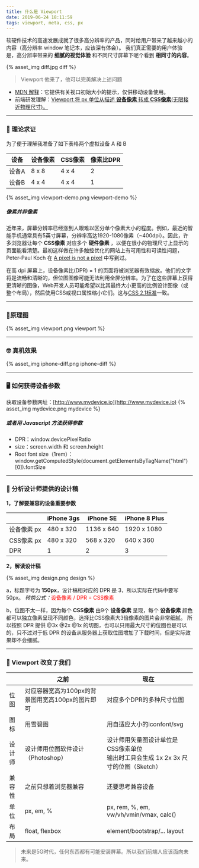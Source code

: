 ```yaml
---
title: 什么是 Viewport
date: 2019-06-24 18:11:59
tags: viewport, meta, css, px
---
```


软硬件技术的高速发展成就了很多高分辨率的产品，同时给用户带来了越来越小的内容（高分辨率 window 笔记本，应该深有体会）。
我们真正需要的用户体验是，高分辨率带来的 **细腻的视觉体验** 和不同尺寸屏幕下呢个看到 **相同寸的内容**。

{% asset_img diff.jpg diff %}

> Viewport 他来了，他可以完美解决上述问题

- [MDN 解释](https://developer.mozilla.org/zh-CN/docs/Web/HTML/Element/meta)：它提供有关视口初始大小的提示，仅供移动设备使用。
- 前端研发理解：<u>Viewport 将 px 单位从描述 **设备像素** 转成 **CSS像素**(无限接近物理尺寸)。</u>

---
### 🤔 理论求证

为了便于理解我准备了如下表格两个虚拟设备 A 和 B

| 设备 | 设备像素 | CSS像素 | 像素比DPR |
| --- | --- | --- | --- |
| 设备A | 8 x 8 | 4 x 4 | 2 |
| 设备B | 4 x 4 | 4 x 4 | 1 |

{% asset_img viewport-demo.png viewport-demo %}

##### 像素并非像素

近年来，屏幕分辨率已经涨到人眼难以区分单个像素大小的程度。例如，最近的智能手机通常具有5英寸屏幕，分辨率高达1920-1080像素（~400dpi）。因此，许多浏览器让每个 **CSS像素** 对应多个 **硬件像素** ，以便在很小的物理尺寸上显示的页面能看清楚。最初这样做在许多触控优化的网站上有可用性和可读性问题， Peter-Paul Koch 在 [A pixel is not a pixel](http://www.quirksmode.org/blog/archives/2010/04/a_pixel_is_not.html) 中写到过。

在高 dpi 屏幕上，设备像素比(DPR) = 1 的页面将被浏览器有效缩放。他们的文字将是流畅和清晰的，但位图图像可能无法利用全屏分辨率。为了在这些屏幕上获得更清晰的图像，Web开发人员可能希望以比其最终大小更高的比例设计图像（或整个布局），然后使用CSS或视口属性缩小它们。这与[CSS 2.1标准](http://www.w3.org/TR/CSS2/syndata.html#length-units)一致。

---
### 📐原理图

{% asset_img viewport.png viewport %}

---
### 🤓 真机效果

{% asset_img iphone-diff.png iphone-diff %}

---
### 🖥 如何获得设备参数

获取设备参数网址：[http://www.mydevice.io](http://www.mydevice.io)
{% asset_img mydevice.png mydevice %}

##### 或者用 Javascript 方法获得参数
- DPR：window.devicePixelRatio
- size：screen.width 和 screen.height
- Root font size（1rem）：window.getComputedStyle(document.getElementsByTagName("html")[0]).fontSize

---
### 💎 分析设计师提供的设计稿

**1，了解要兼容的设备重要参数**

|  | iPhone 3gs | iPhone SE | iPhone 8 Plus |
| --- | --- | --- | --- |
| 设备像素 px | 480 x 320 | 1136 x 640 | 1920 x 1080 |
| CSS像素 px | 480 x 320 | 568 x 320 | 640 x 360 |
| DPR | 1 | 2 | 3 |


**2，解读设计稿**

{% asset_img design.png design %}

a，标题字号为 **150px**，设计稿相对应的 DPR 是 3，所以实际在代码中要写 50px。
*转换公式：*<span style="color: red;">设备像素 / DPR = CSS像素</span>

b，位图不太一样，因为每个 **CSS像素** 由9个 **设备像素** 呈现，每个 **设备像素** 颜色都可以独立像素呈现不同颜色，选择比CSS像素大3倍像素的图片会非常细腻。
所以按照 DPR 提供 @3x @2x @1x 的切图，也可以只用最大尺寸的位图也是可以的，只不过对于低 DPR 的设备从服务器上获取位图增加了下载时间，但是实际效果却不会细腻。

---
### 💎 Viewport 改变了我们

|  | 之前 | 现在 |
| --- | --- | --- |
| 位图 | 对应容器宽高为100px的背景图用宽高100px的图片即可 | 对应多个DPR的多种尺寸位图 |
| 图标 | 用雪碧图 | 用自适应大小的iconfont/svg |
| 设计师 | 设计师用位图软件设计 （Photoshop） | 设计师用矢量图设计单位是CSS像素单位<br>输出时工具会生成 1x 2x 3x 尺寸的位图（Sketch） |
| 兼容性 | 之前只想着浏览器兼容 | 还要思考兼容设备 |
| 单位 | px, em, % | px, rem, %, em, vw/vh/vmin/vmax, calc() |
| 布局 | float, flexbox | element/bootstrap/... layout |

> 未来是5G时代，任何东西都有可能安装屏幕。所以我们前端人应该面向未来。
